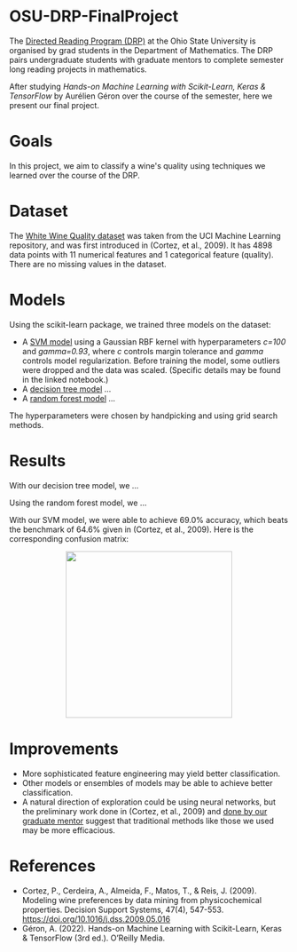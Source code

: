 # OSU-DRP-FinalProject

The [Directed Reading Program (DRP)](https://u.osu.edu/directedreadingprogram/) at the Ohio State University is organised by grad students in the Department of Mathematics. The DRP pairs undergraduate students with graduate mentors to complete semester long reading projects in mathematics.

After studying *Hands-on Machine Learning with Scikit-Learn, Keras & TensorFlow* by Aurélien Géron over the course of the semester, here we present our final project.

# Goals

In this project, we aim to classify a wine's quality using techniques we learned over the course of the DRP.

# Dataset

The [White Wine Quality dataset](https://archive.ics.uci.edu/ml/datasets/wine+quality) was taken from the UCI Machine Learning repository, and was first introduced in (Cortez, et al., 2009). It has 4898 data points with 11 numerical features and 1 categorical feature (quality). There are no missing values in the dataset.

# Models

Using the scikit-learn package, we trained three models on the dataset:
- A [SVM model](White_Wine_Quality_Prediction_SVM.ipynb) using a Gaussian RBF kernel with hyperparameters *c=100* and *gamma=0.93*, where *c* controls margin tolerance and *gamma* controls model regularization. Before training the model, some outliers were dropped and the data was scaled. (Specific details may be found in the linked notebook.)
- A [decision tree model](White_Wine_Quality_Prediction_Random_Forest.ipynb) ...
- A [random forest model](White_Wine_Quality_Prediction_Random_Forest.ipynb) ...

The hyperparameters were chosen by handpicking and using grid search methods.

# Results

With our decision tree model, we ...

Using the random forest model, we ...

With our SVM model, we were able to achieve 69.0% accuracy, which beats the benchmark of 64.6% given in (Cortez, et al., 2009). Here is the corresponding confusion matrix: 
<p align="center">
  <img src="https://user-images.githubusercontent.com/74211589/236936922-f345ce21-e575-47ab-8de5-45f8df47e7d3.png" width="300" height="300"   />
</p>

# Improvements

- More sophisticated feature engineering may yield better classification.
- Other models or ensembles of models may be able to achieve better classification.
- A natural direction of exploration could be using neural networks, but the preliminary work done in (Cortez, et al., 2009) and [done by our graduate mentor](NN.ipynb) suggest that traditional methods like those we used may be more efficacious.

# References

- Cortez, P., Cerdeira, A., Almeida, F., Matos, T., & Reis, J. (2009). Modeling wine preferences by data mining from physicochemical
properties. Decision Support Systems, 47(4), 547-553. https://doi.org/10.1016/j.dss.2009.05.016
- Géron, A. (2022). Hands-on Machine Learning with Scikit-Learn, Keras & TensorFlow (3rd ed.).  O’Reilly Media.
